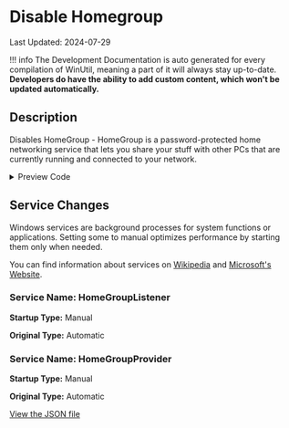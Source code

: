 ﻿# Disable Homegroup

Last Updated: 2024-07-29


!!! info
     The Development Documentation is auto generated for every compilation of WinUtil, meaning a part of it will always stay up-to-date. **Developers do have the ability to add custom content, which won't be updated automatically.**


## Description

Disables HomeGroup - HomeGroup is a password-protected home networking service that lets you share your stuff with other PCs that are currently running and connected to your network.

<!-- BEGIN CUSTOM CONTENT -->

<!-- END CUSTOM CONTENT -->

<details>
<summary>Preview Code</summary>

```json
{
    "Content":  "Disable Homegroup",
    "Description":  "Disables HomeGroup - HomeGroup is a password-protected home networking service that lets you share your stuff with other PCs that are currently running and connected to your network.",
    "category":  "Essential Tweaks",
    "panel":  "1",
    "Order":  "a005_",
    "service":  [
                    {
                        "Name":  "HomeGroupListener",
                        "StartupType":  "Manual",
                        "OriginalType":  "Automatic"
                    },
                    {
                        "Name":  "HomeGroupProvider",
                        "StartupType":  "Manual",
                        "OriginalType":  "Automatic"
                    }
                ]
}
```
</details>

## Service Changes
Windows services are background processes for system functions or applications. Setting some to manual optimizes performance by starting them only when needed.

You can find information about services on [Wikipedia](https://www.wikiwand.com/en/Windows_service) and [Microsoft's Website](https://learn.microsoft.com/en-us/dotnet/framework/windows-services/introduction-to-windows-service-applications).
### Service Name: HomeGroupListener
**Startup Type:** Manual

**Original Type:** Automatic

### Service Name: HomeGroupProvider
**Startup Type:** Manual

**Original Type:** Automatic


<!-- BEGIN SECOND CUSTOM CONTENT -->

<!-- END SECOND CUSTOM CONTENT -->

[View the JSON file](https://github.com/ChrisTitusTech/winutil/tree/main/config/tweaks.json)

